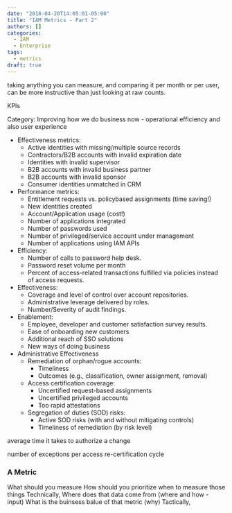 ```yaml
---
date: "2018-04-20T14:05:01-05:00"
title: "IAM Metrics - Part 2"
authors: []
categories:
  - IAM
  - Enterprise
tags:
  - metrics
draft: true
---
```


taking anything you can measure, and comparing it per month or per user, can be more instructive than just looking at raw counts.

KPIs

Category: Improving how we do business now - operational efficiency and also user experience
* Effectiveness metrics:
  - Active identities with missing/multiple source records
  - Contractors/B2B accounts with invalid expiration date
  - Identities with invalid supervisor
  - B2B accounts with invalid business partner
  - B2B accounts with invalid sponsor
  - Consumer identities unmatched in CRM
* Performance metrics:
  - Entitlement requests vs. policybased assignments (time saving!)
  - New identities created
  - Account/Application usage (cost!)
  - Number of applications integrated
  - Number of passwords used
  - Number of privileged/service account under management
  - Number of applications using IAM APIs
* Efficiency:
  - Number of calls to password help desk.
  - Password reset volume per month
  - Percent of access-related transactions fulfilled via policies instead of access requests.
* Effectiveness:
  - Coverage and level of control over account repositories.
  - Administrative leverage delivered by roles.
  - Number/Severity of audit findings.
* Enablement:
  - Employee, developer and customer satisfaction survey results.
  - Ease of onboarding new customers
  - Additional reach of SSO solutions
  - New ways of doing business
* Administrative Effectiveness
  - Remediation of orphan/rogue accounts:
    + Timeliness
    + Outcomes (e.g., classification, owner assignment, removal)
  - Access certification coverage:
    + Uncertified request-based assignments
    + Uncertified privileged accounts
    + Too rapid attestations
  - Segregation of duties (SOD) risks:
    + Active SOD risks (with and without mitigating controls)
    + Timeliness of remediation (by risk level)






average time it takes to authorize a change

number of exceptions per access re-certification cycle



### A Metric
What should you measure
How should you prioritize when to measure those things
Technically, Where does that data come from (where and how - input)
What is the buinsess balue of that metric (why)
Tactically,